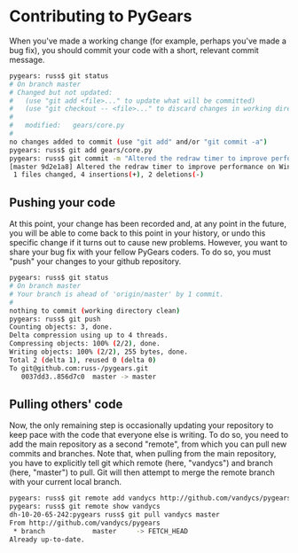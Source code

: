 # Contributing to PyGears

When you've made a working change (for example, perhaps you've made a bug fix),
you should commit your code with a short, relevant commit message.

```bash
pygears: russ$ git status
# On branch master
# Changed but not updated:
#   (use "git add <file>..." to update what will be committed)
#   (use "git checkout -- <file>..." to discard changes in working directory)
#
#	modified:   gears/core.py
#
no changes added to commit (use "git add" and/or "git commit -a")
pygears: russ$ git add gears/core.py
pygears: russ$ git commit -m "Altered the redraw timer to improve performance on Windows"
[master 9d2e1a8] Altered the redraw timer to improve performance on Windows
 1 files changed, 4 insertions(+), 2 deletions(-)
```

## Pushing your code

At this point, your change has been recorded and, at any point in the future,
you will be able to come back to this point in your history, or undo this
specific change if it turns out to cause new problems. However, you want
to share your bug fix with your fellow PyGears coders. To do so, you must 
"push" your changes to your github repository.

```bash
pygears: russ$ git status
# On branch master
# Your branch is ahead of 'origin/master' by 1 commit.
#
nothing to commit (working directory clean)
pygears: russ$ git push
Counting objects: 3, done.
Delta compression using up to 4 threads.
Compressing objects: 100% (2/2), done.
Writing objects: 100% (2/2), 255 bytes, done.
Total 2 (delta 1), reused 0 (delta 0)
To git@github.com:russ-/pygears.git
   0037dd3..856d7c0  master -> master
```

## Pulling others' code

Now, the only remaining step is occasionally updating your repository
to keep pace with the code that everyone else is writing. To do so,
you need to add the main repository as a second "remote", from which
you can pull new commits and branches. Note that, when pulling from
the main repository, you have to explicitly tell git which remote
(here, "vandycs") and branch (here, "master") to pull. Git will then
attempt to merge the remote branch with your current local branch.

```bash
pygears: russ$ git remote add vandycs http://github.com/vandycs/pygears.git
pygears: russ$ git remote show vandycs
dh-10-20-65-242:pygears russ$ git pull vandycs master
From http://github.com/vandycs/pygears
 * branch            master     -> FETCH_HEAD
Already up-to-date.
```
